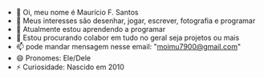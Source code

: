 - 👋 Oi, meu nome é Maurício F. Santos
- 👀 Meus interesses são desenhar, jogar, escrever, fotografia e programar
- 🌱 Atualmente estou aprendendo a programar 
- 💞️ Estou procurando colabor em tudo no geral seja projetos ou mais
- 📫 pode mandar mensagem nesse email: "moimu7900@gmail.com"
- 😄 Pronomes: Ele/Dele
- ⚡ Curiosidade: Nascido em 2010

